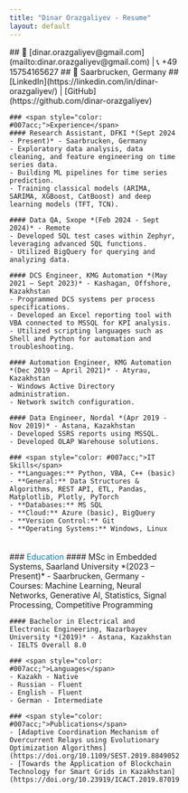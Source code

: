 ```yaml
---
title: "Dinar Orazgaliyev - Resume"
layout: default
---
```


<div style="display: flex; flex-wrap: wrap; gap: 20px;">
  <div style="flex: 1; min-width: 300px; max-width: 48%;">
    ## 📧 [dinar.orazgaliyev@gmail.com](mailto:dinar.orazgaliyev@gmail.com) | 📞 +49 15754165627
    ## 📍 Saarbrucken, Germany
    ## [LinkedIn](https://linkedin.com/in/dinar-orazgaliyev/) | [GitHub](https://github.com/dinar-orazgaliyev)

    ### <span style="color: #007acc;">Experience</span>
    #### Research Assistant, DFKI *(Sept 2024 - Present)* - Saarbrucken, Germany
    - Exploratory data analysis, data cleaning, and feature engineering on time series data.
    - Building ML pipelines for time series prediction.
    - Training classical models (ARIMA, SARIMA, XGBoost, CatBoost) and deep learning models (TFT, TCN).

    #### Data QA, Sxope *(Feb 2024 - Sept 2024)* - Remote
    - Developed SQL test cases within Zephyr, leveraging advanced SQL functions.
    - Utilized BigQuery for querying and analyzing data.

    #### DCS Engineer, KMG Automation *(May 2021 – Sept 2023)* - Kashagan, Offshore, Kazakhstan
    - Programmed DCS systems per process specifications.
    - Developed an Excel reporting tool with VBA connected to MSSQL for KPI analysis.
    - Utilized scripting languages such as Shell and Python for automation and troubleshooting.

    #### Automation Engineer, KMG Automation *(Dec 2019 – April 2021)* - Atyrau, Kazakhstan
    - Windows Active Directory administration.
    - Network switch configuration.

    #### Data Engineer, Nordal *(Apr 2019 - Nov 2019)* - Astana, Kazakhstan
    - Developed SSRS reports using MSSQL.
    - Developed OLAP Warehouse solutions.

    ### <span style="color: #007acc;">IT Skills</span>
    - **Languages:** Python, VBA, C++ (basic)
    - **General:** Data Structures & Algorithms, REST API, ETL, Pandas, Matplotlib, Plotly, PyTorch
    - **Databases:** MS SQL
    - **Cloud:** Azure (basic), BigQuery
    - **Version Control:** Git
    - **Operating Systems:** Windows, Linux
  </div>

  <div style="flex: 1; min-width: 300px; max-width: 48%;">
    ### <span style="color: #007acc;">Education</span>
    #### MSc in Embedded Systems, Saarland University *(2023 – Present)* - Saarbrucken, Germany
    - Courses: Machine Learning, Neural Networks, Generative AI, Statistics, Signal Processing, Competitive Programming

    #### Bachelor in Electrical and Electronic Engineering, Nazarbayev University *(2019)* - Astana, Kazakhstan
    - IELTS Overall 8.0

    ### <span style="color: #007acc;">Languages</span>
    - Kazakh - Native
    - Russian - Fluent
    - English - Fluent
    - German - Intermediate

    ### <span style="color: #007acc;">Publications</span>
    - [Adaptive Coordination Mechanism of Overcurrent Relays using Evolutionary Optimization Algorithms](https://doi.org/10.1109/SEST.2019.8849052)
    - [Towards the Application of Blockchain Technology for Smart Grids in Kazakhstan](https://doi.org/10.23919/ICACT.2019.8701996)
  </div>
</div>
